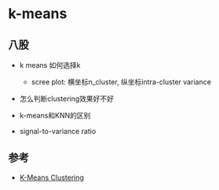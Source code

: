 # k-means


## 八股
- k means 如何选择k 
  - scree plot: 横坐标n_cluster, 纵坐标intra-cluster variance

- 怎么判断clustering效果好不好

- k-means和KNN的区别

- signal-to-variance ratio


## 参考
- [K-Means Clustering](https://towardsdatascience.com/k-means-clustering-8e1e64c1561c)
